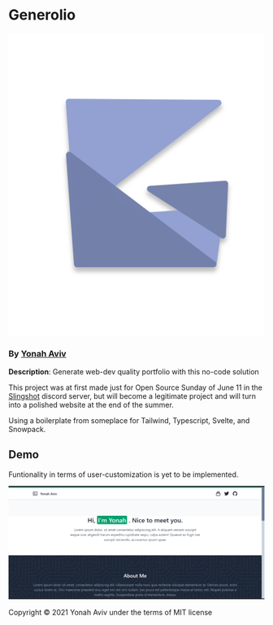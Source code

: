 # Generolio
![icon](/icon.svg)
### By [Yonah Aviv](https://yonah.vercel.app)


__Description__: Generate web-dev quality portfolio with this no-code solution

This project was at first made just for Open Source Sunday of June 11 in the [Slingshot](https://slingshotahead.com/) discord server, but will become a legitimate project and will turn into a polished website at the end of the summer.

Using a boilerplate from someplace for Tailwind, Typescript, Svelte, and Snowpack. 

## Demo
Funtionality in terms of user-customization is yet to be implemented.

![](example-portfolio-screenshot.png)

Copyright © 2021 Yonah Aviv under the terms of MIT license
